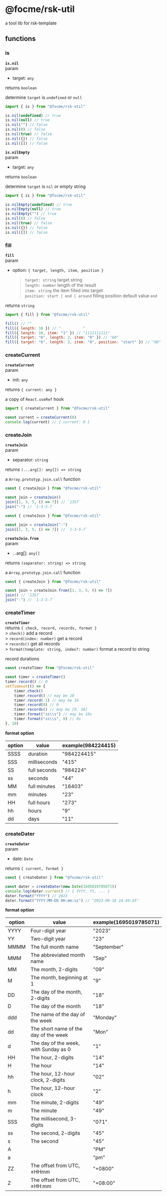# @focme/rsk-util

a tool lib for rsk-template

## functions  

### is  

**`is.nil`**  
param  

* target: `any`  

returns `boolean`  

determine `target` is `undefined` or `null`

```javascript
import { is } from "@focme/rsk-util"

is.nil(undefined) // true
is.nil(null) // true
is.nil("") // false
is.nil(0) // false
is.nil(true) // false
is.nil({}) // false
is.nil([]) // false
```

**`is.nilEmpty`**  
param  

* target: `any`  

returns `boolean`  

determine `target` is `nil` or empty string  

```javascript
import { is } from "@focme/rsk-util"

is.nilEmpty(undefined) // true
is.nilEmpty(null) // true
is.nilEmpty("") // true
is.nil(0) // false
is.nil(true) // false
is.nil({}) // false
is.nil([]) // false
```

### fill  

**`fill`**  
param  

* option: `{ target, length, item, position }`  
    > `target: string` target string  
    > `length: number` length of the result  
    > `item: string` the item filled into target  
    > `position: start | end | around` filling position default value `end`  

returns `string`  

```javascript
import { fill } from "@focme/rsk-util"

fill() // ""
fill({ length: 10 }) // "          "
fill({ length: 10, item: "1" }) // "1111111111"
fill({ target: "6", length: 2, item: "0" }) // "60"
fill({ target: "6", length: 2, item: "0", position: "start" }) // "06"
```

### createCurrent  

**`createCurrent`**  
param  

* init: `any`  

returns `{ current: any }`  

a copy of `React.useRef` hook  

```javascript
import { createCurrent } from "@focme/rsk-util"

const current = createCurrent(0)
console.log(current) // { current: 0 }
```

### createJoin  

**`createJoin`**  
param  

* separator: `string`

returns `(...arg[]: any[]) => string`  

a `Array.prototyp.join.call` function  

```javascript
const { createJoin } from "@focme/rsk-util"

const join = createJoin()
join([1, 3, 5, () => 7]) // `1357`
join("-") // `1-3-5-7`
```

```javascript
const { createJoin } from "@focme/rsk-util"

const join = createJoin("-")
join([1, 3, 5, () => 7]) // `1-3-5-7`
```

**`createJoin.from`**  
param  

* ...arg[]: `any[]`

returns `(separator: string) => string`  

a `Array.prototyp.join.call` function  

```javascript
const { createJoin } from "@focme/rsk-util"

const join = createJoin.from([1, 3, 5, () => 7])
join() // `1357`
join("-") // `1-3-5-7`
```

### createTimer  

**`createTimer`**  
returns `{ check, record, records, format }`  
    > `check()` add a record  
    > `record(index: number)` get a record  
    > `records()` get all records  
    > `format(template: string, index?: number)` format a record to string  

record durations  

```javascript
const createTimer from "@focme/rsk-util"

const timer = createTimer()
timer.record() // 0
setTimeout(() => {
    timer.check()
    timer.record() // may be 10
    timer.record(-1) // may be 10
    timer.record(0) // 0
    timer.records() // may be [0, 10]
    timer.format("ss\\s") // may be 10s
    timer.format("ss\\s", 0) // 0s
}, 10)
```

**format option**  

|option|value       |example(984224415)|
|------|------------|------------------|
|SSSS  |duration    |"984224415"       |
|SSS   |milliseconds|"415"             |
|SS    |full seconds|"984224"          |
|ss    |seconds     |"44"              |
|MM    |full minutes|"16403"           |
|mm    |minutes     |"23"              |
|HH    |full hours  |"273"             |
|hh    |hours       |"9"               |
|dd    |days        |"11"              |

### createDater  

**`createDater`**  
param  

* date: `Date`  

returns `{ current, format }`  

```javascript
const { createDater } from "@focme/rsk-util"

const dater = createDater(new Date(1695019785071))
console.log(dater.current) // { YYYY, YY, ... }
dater.format("YYYY") // 2023
dater.format("YYYY-MM-DD HH:mm:ss") // "2023-09-18 14:49:45"
```

**format option**  

|option|value                                |example(1695019785071)|
|------|-------------------------------------|----------------------|
|YYYY  |Four-digit year                      |"2023"                |
|YY    |Two-digit year                       |"23"                  |
|MMMM  |The full month name                  |"September"           |
|MMM   |The abbreviated month name           |"Sep"                 |
|MM    |The month, 2-digits                  |"09"                  |
|M     |The month, beginning at 1            |"9"                   |
|DD    |The day of the month, 2-digits       |"18"                  |
|D     |The day of the month                 |"18"                  |
|ddd   |The name of the day of the week      |"Monday"              |
|dd    |The short name of the day of the week|"Mon"                 |
|d     |The day of the week, with Sunday as 0|"1"                   |
|HH    |The hour, 2-digits                   |"14"                  |
|H     |The hour                             |"14"                  |
|hh    |The hour, 12-hour clock, 2-digits    |"02"                  |
|h     |The hour, 12-hour clock              |"2"                   |
|mm    |The minute, 2-digits                 |"49"                  |
|m     |The minute                           |"49"                  |
|SSS   |The millisecond, 3-digits            |"071"                 |
|ss    |The second, 2-digits                 |"45"                  |
|s     |The second                           |"45"                  |
|A     |                                     |"PM"                  |
|a     |                                     |"pm"                  |
|ZZ    |The offset from UTC, ±HHmm           |"+0800"               |
|Z     |The offset from UTC, ±HH:mm          |"+08:00"              |

